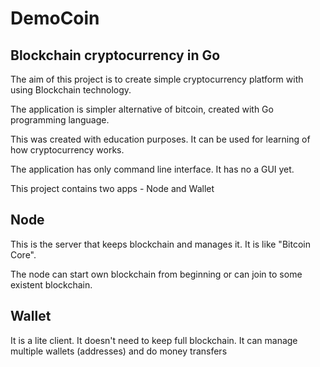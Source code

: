 # DemoCoin
## Blockchain cryptocurrency in Go

The aim of this project is to create simple cryptocurrency platform with using Blockchain technology.

The application is simpler alternative of bitcoin, created with Go programming language.

This was created with education purposes. It can be used for learning of how cryptocurrency works.

The application has only command line interface. It has no a GUI yet.

This project contains two apps - Node and Wallet

## Node 

This is the server that keeps blockchain and manages it. It is like "Bitcoin Core".

The node can start own blockchain from beginning or can join to some existent blockchain.

## Wallet 

It is a lite client. It doesn't need to keep full blockchain. It can manage multiple wallets (addresses) and do money transfers

